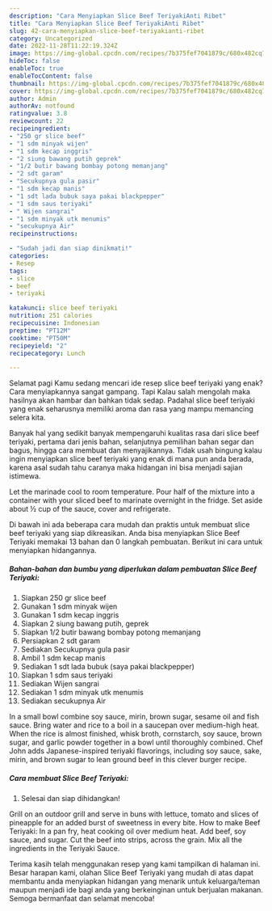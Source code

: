 ```yaml
---
description: "Cara Menyiapkan Slice Beef TeriyakiAnti Ribet"
title: "Cara Menyiapkan Slice Beef TeriyakiAnti Ribet"
slug: 42-cara-menyiapkan-slice-beef-teriyakianti-ribet
category: Uncategorized
date: 2022-11-28T11:22:19.324Z
image: https://img-global.cpcdn.com/recipes/7b375fef7041879c/680x482cq70/slice-beef-teriyaki-foto-resep-utama.jpg
hideToc: false
enableToc: true
enableTocContent: false
thumbnail: https://img-global.cpcdn.com/recipes/7b375fef7041879c/680x482cq70/slice-beef-teriyaki-foto-resep-utama.jpg
cover: https://img-global.cpcdn.com/recipes/7b375fef7041879c/680x482cq70/slice-beef-teriyaki-foto-resep-utama.jpg
author: Admin
authorAv: notfound
ratingvalue: 3.8
reviewcount: 22
recipeingredient:
- "250 gr slice beef"
- "1 sdm minyak wijen"
- "1 sdm kecap inggris"
- "2 siung bawang putih geprek"
- "1/2 butir bawang bombay potong memanjang"
- "2 sdt garam"
- "Secukupnya gula pasir"
- "1 sdm kecap manis"
- "1 sdt lada bubuk saya pakai blackpepper"
- "1 sdm saus teriyaki"
- " Wijen sangrai"
- "1 sdm minyak utk menumis"
- "secukupnya Air"
recipeinstructions:

- "Sudah jadi dan siap dinikmati!"
categories:
- Resep
tags:
- slice
- beef
- teriyaki

katakunci: slice beef teriyaki 
nutrition: 251 calories
recipecuisine: Indonesian
preptime: "PT12M"
cooktime: "PT50M"
recipeyield: "2"
recipecategory: Lunch

---
```



Selamat pagi Kamu sedang mencari ide resep slice beef teriyaki yang enak? Cara menyiapkannya sangat gampang. Tapi Kalau salah mengolah maka hasilnya akan hambar dan bahkan tidak sedap. Padahal slice beef teriyaki yang enak seharusnya memiliki aroma dan rasa yang mampu memancing selera kita.


Banyak hal yang sedikit banyak mempengaruhi kualitas rasa dari slice beef teriyaki, pertama dari jenis bahan, selanjutnya pemilihan bahan segar dan bagus, hingga cara membuat dan menyajikannya. Tidak usah bingung kalau ingin menyiapkan slice beef teriyaki yang enak di mana pun anda berada, karena asal sudah tahu caranya maka hidangan ini bisa menjadi sajian istimewa.

Let the marinade cool to room temperature. Pour half of the mixture into a container with your sliced beef to marinate overnight in the fridge. Set aside about ½ cup of the sauce, cover and refrigerate.


Di bawah ini ada beberapa cara mudah dan praktis untuk membuat slice beef teriyaki yang siap dikreasikan. Anda bisa menyiapkan Slice Beef Teriyaki memakai 13 bahan dan 0 langkah pembuatan. Berikut ini cara untuk menyiapkan hidangannya.

<!--inarticleads1-->

##### Bahan-bahan dan bumbu yang diperlukan dalam pembuatan Slice Beef Teriyaki:

1. Siapkan 250 gr slice beef
1. Gunakan 1 sdm minyak wijen
1. Gunakan 1 sdm kecap inggris
1. Siapkan 2 siung bawang putih, geprek
1. Siapkan 1/2 butir bawang bombay potong memanjang
1. Persiapkan 2 sdt garam
1. Sediakan Secukupnya gula pasir
1. Ambil 1 sdm kecap manis
1. Sediakan 1 sdt lada bubuk (saya pakai blackpepper)
1. Siapkan 1 sdm saus teriyaki
1. Sediakan  Wijen sangrai
1. Sediakan 1 sdm minyak utk menumis
1. Sediakan secukupnya Air


In a small bowl combine soy sauce, mirin, brown sugar, sesame oil and fish sauce. Bring water and rice to a boil in a saucepan over medium-high heat. When the rice is almost finished, whisk broth, cornstarch, soy sauce, brown sugar, and garlic powder together in a bowl until thoroughly combined. Chef John adds Japanese-inspired teriyaki flavorings, including soy sauce, sake, mirin, and brown sugar to lean ground beef in this clever burger recipe. 

<!--inarticleads2-->

##### Cara membuat Slice Beef Teriyaki:


1. Selesai dan siap dihidangkan!

Grill on an outdoor grill and serve in buns with lettuce, tomato and slices of pineapple for an added burst of sweetness in every bite. How to make Beef Teriyaki: In a pan fry, heat cooking oil over medium heat. Add beef, soy sauce, and sugar. Cut the beef into strips, across the grain. Mix all the ingredients in the Teriyaki Sauce. 

Terima kasih telah menggunakan resep yang kami tampilkan di halaman ini. Besar harapan kami, olahan Slice Beef Teriyaki yang mudah di atas dapat membantu anda menyiapkan hidangan yang menarik untuk keluarga/teman maupun menjadi ide bagi anda yang berkeinginan untuk berjualan makanan. Semoga bermanfaat dan selamat mencoba!
